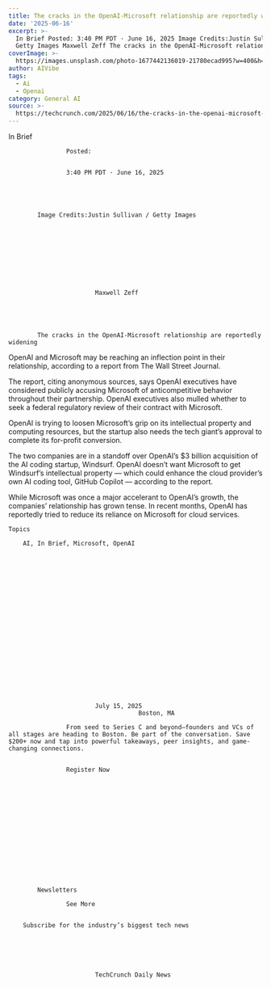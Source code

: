```yaml
---
title: The cracks in the OpenAI-Microsoft relationship are reportedly widening
date: '2025-06-16'
excerpt: >-
  In Brief Posted: 3:40 PM PDT · June 16, 2025 Image Credits:Justin Sullivan /
  Getty Images Maxwell Zeff The cracks in the OpenAI-Microsoft relationship...
coverImage: >-
  https://images.unsplash.com/photo-1677442136019-21780ecad995?w=400&h=200&fit=crop&auto=format
author: AIVibe
tags:
  - Ai
  - Openai
category: General AI
source: >-
  https://techcrunch.com/2025/06/16/the-cracks-in-the-openai-microsoft-relationship-are-reportedly-widening/
---
```

In Brief

				
				
					Posted:
					

					3:40 PM PDT · June 16, 2025
				
				
			
			

			Image Credits:Justin Sullivan / Getty Images

			

	
		
							
											
									
					
		
							Maxwell Zeff
					
	



			The cracks in the OpenAI-Microsoft relationship are reportedly widening

			
OpenAI and Microsoft may be reaching an inflection point in their relationship, according to a report from The Wall Street Journal.

The report, citing anonymous sources, says OpenAI executives have considered publicly accusing Microsoft of anticompetitive behavior throughout their partnership. OpenAI executives also mulled whether to seek a federal regulatory review of their contract with Microsoft. 


	
	




	
	



OpenAI is trying to loosen Microsoft’s grip on its intellectual property and computing resources, but the startup also needs the tech giant’s approval to complete its for-profit conversion.

The two companies are in a standoff over OpenAI’s $3 billion acquisition of the AI coding startup, Windsurf. OpenAI doesn’t want Microsoft to get Windsurf’s intellectual property — which could enhance the cloud provider’s own AI coding tool, GitHub Copilot — according to the report.

While Microsoft was once a major accelerant to OpenAI’s growth, the companies’ relationship has grown tense. In recent months, OpenAI has reportedly tried to reduce its reliance on Microsoft for cloud services.


			
	Topics
	
		AI, In Brief, Microsoft, OpenAI	


		
		

		
		
			



	
	






	
					
				
							July 15, 2025
										Boston, MA
					
					From seed to Series C and beyond—founders and VCs of all stages are heading to Boston. Be part of the conversation. Save $200+ now and tap into powerful takeaways, peer insights, and game-changing connections.
							
				
					Register Now									
			
			



		
		
	
	

	
	

		
	
		
			Newsletters
							
					See More
				
					
		Subscribe for the industry’s biggest tech news
	
	
		
			
									
						
							TechCrunch Daily News
		
